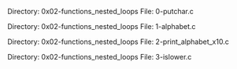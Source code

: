 Directory: 0x02-functions_nested_loops
File: 0-putchar.c

Directory: 0x02-functions_nested_loops
File: 1-alphabet.c

Directory: 0x02-functions_nested_loops
File: 2-print_alphabet_x10.c

Directory: 0x02-functions_nested_loops
File: 3-islower.c
